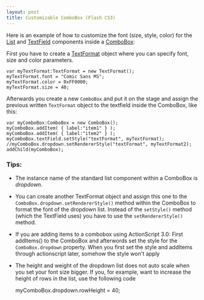 ```yaml
---
layout: post
title: Customizable ComboBox (Flash CS3)
---
```


Here is an example of how to customize the font (size, style, color) for the [List][list] and [TextField][textfield] components inside a [ComboBox][combobox]:

First you have to create a [TextFormat][textformat] object where you can specify font, size and color parameters.

    var myTextFormat:TextFormat = new TextFormat();
    myTextFormat.font = "Comic Sans MS";
    myTextFormat.color = 0xFF0000;
    myTextFormat.size = 40;

Afterwards you create a new `ComboBox` and put it on the stage and assign the previous written `TextFormat` object to the textfield inside the ComboBox, like this:

    var myComboBox:ComboBox = new ComboBox();
    myComboBox.addItem( { label:"item1" } );
    myComboBox.addItem( { label:"item2" } );
    myComboBox.textField.setStyle("textFormat", myTextFormat);
    //myComboBox.dropdown.setRendererStyle("textFormat", myTextFormat2);
    addChild(myComboBox);

### Tips:

 - The instance name of the standard list component within a ComboBox is _dropdown_.
 - You can create another TextFormat object and assign this one to the `ComboBox.dropdown.setRendererStyle()` method within the ComboBox to format the font of the dropdown list. Instead of the `setStyle()` method (which the TextField uses) you have to use the `setRendererStyle()` method.
 - If you are adding items to a combobox using ActionScript 3.0: First addItems() to the ComboBox and afterwords set the style for the `ComboBox.dropdown` property. When you first set the style and addItems through actionscript later, somehow the style won't apply
 - The height and weight of the dropdown list does not auto scale when you set your font size bigger. If you, for example, want to increase the height of rows in the list, use the following code

    myComboBox.dropdown.rowHeight = 40;


[list]:         http://livedocs.adobe.com/flash/9.0/ActionScriptLangRefV3/fl/controls/List.html
[textfield]:    http://livedocs.adobe.com/flash/9.0/ActionScriptLangRefV3/flash/text/TextField.html
[combobox]:     http://livedocs.adobe.com/flash/9.0/ActionScriptLangRefV3/fl/controls/ComboBox.html
[textformat]:   http://livedocs.adobe.com/flash/9.0/ActionScriptLangRefV3/flash/text/TextFormat.html
